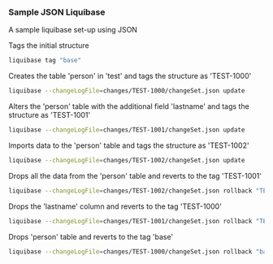 ### Sample JSON Liquibase

A sample liquibase set-up using JSON

Tags the initial structure

```sh
liquibase tag "base"
```

Creates the table 'person' in 'test' and tags the structure as 'TEST-1000'

```sh
liquibase --changeLogFile=changes/TEST-1000/changeSet.json update
```

Alters the 'person' table with the additional field 'lastname' and tags the structure as 'TEST-1001'

```sh
liquibase --changeLogFile=changes/TEST-1001/changeSet.json update
```

Imports data to the 'person' table and tags the structure as 'TEST-1002'

```sh
liquibase --changeLogFile=changes/TEST-1002/changeSet.json update
```

Drops all the data from the 'person' table and reverts to the tag 'TEST-1001'

```sh
liquibase --changeLogFile=changes/TEST-1002/changeSet.json rollback "TEST-1001"
```

Drops the 'lastname' column and reverts to the tag 'TEST-1000'

```sh
liquibase --changeLogFile=changes/TEST-1001/changeSet.json rollback "TEST-1000"
```

Drops 'person' table and reverts to the tag 'base'
```sh
liquibase --changeLogFile=changes/TEST-1000/changeSet.json rollback "base"
```
